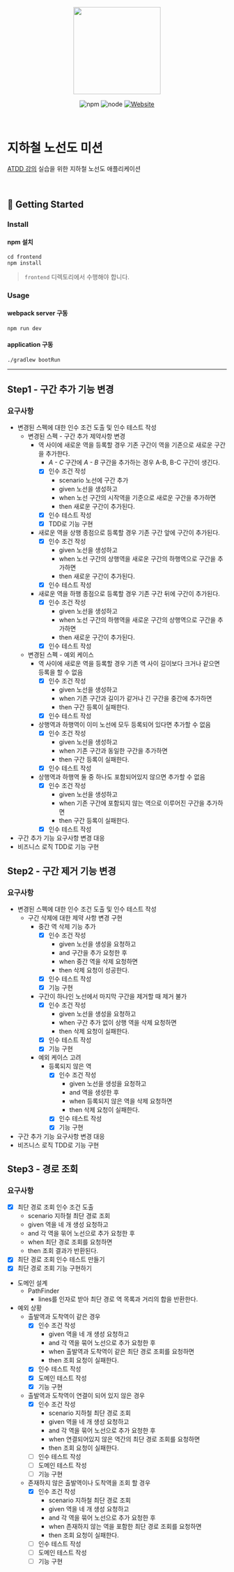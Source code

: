 <p align="center">
    <img width="200px;" src="https://raw.githubusercontent.com/woowacourse/atdd-subway-admin-frontend/master/images/main_logo.png"/>
</p>
<p align="center">
  <img alt="npm" src="https://img.shields.io/badge/npm-6.14.15-blue">
  <img alt="node" src="https://img.shields.io/badge/node-14.18.2-blue">
  <a href="https://edu.nextstep.camp/c/R89PYi5H" alt="nextstep atdd">
    <img alt="Website" src="https://img.shields.io/website?url=https%3A%2F%2Fedu.nextstep.camp%2Fc%2FR89PYi5H">
  </a>
</p>

<br>

# 지하철 노선도 미션
[ATDD 강의](https://edu.nextstep.camp/c/R89PYi5H) 실습을 위한 지하철 노선도 애플리케이션

<br>

## 🚀 Getting Started

### Install
#### npm 설치
```
cd frontend
npm install
```
> `frontend` 디렉토리에서 수행해야 합니다.

### Usage
#### webpack server 구동
```
npm run dev
```
#### application 구동
```
./gradlew bootRun
```

---

## Step1 - 구간 추가 기능 변경
### 요구사항
- 변경된 스펙에 대한 인수 조건 도출 및 인수 테스트 작성
  - 변경된 스펙 - 구간 추가 제약사항 변경
    - 역 사이에 새로운 역을 등록할 경우 기존 구간이 역을 기존으로 새로운 구간을 추가한다.
      - *A - C* 구간에 *A - B* 구간을 추가하는 경우 A-B, B-C 구간이 생긴다.
      - [X] 인수 조건 작성
        - scenario 노선에 구간 추가 
        - given 노선을 생성하고
        - when 노선 구간의 시작역을 기준으로 새로운 구간을 추가하면
        - then 새로운 구간이 추가된다.
      - [X] 인수 테스트 작성
      - [X] TDD로 기능 구현
    - 새로운 역을 상행 종점으로 등록할 경우 기존 구간 앞에 구간이 추가된다.
      - [X] 인수 조건 작성
        - given 노선을 생성하고
        - when 노선 구간의 상행역을 새로운 구간의 하행역으로 구간을 추가하면
        - then 새로운 구간이 추가된다.
      - [X] 인수 테스트 작성
    - 새로운 역을 하행 종점으로 등록할 경우 기존 구간 뒤에 구간이 추가된다.
      - [X] 인수 조건 작성
        - given 노선을 생성하고
        - when 노선 구간의 하행역을 새로운 구간의 상행역으로 구간을 추가하면
        - then 새로운 구간이 추가된다.
      - [X] 인수 테스트 작성
  - 변경된 스펙 - 예외 케이스
    - 역 사이에 새로운 역을 등록할 경우 기존 역 사이 길이보다 크거나 같으면 등록을 할 수 없음
      - [X] 인수 조건 작성
        - given 노선을 생성하고
        - when 기존 구간과 길이가 같거나 긴 구간을 중간에 추가하면
        - then 구간 등록이 실패한다.
      - [X] 인수 테스트 작성
    - 상행역과 하행역이 이미 노선에 모두 등록되어 있다면 추가할 수 없음
      - [X] 인수 조건 작성
        - given 노선을 생성하고
        - when 기존 구간과 동일한 구간을 추가하면
        - then 구간 등록이 실패한다.
      - [X] 인수 테스트 작성
    - 상행역과 하행역 둘 중 하나도 포함되어있지 않으면 추가할 수 없음
      - [X] 인수 조건 작성
        - given 노선을 생성하고
        - when 기존 구간에 포함되지 않는 역으로 이루어진 구간을 추가하면
        - then 구간 등록이 실패한다.
      - [X] 인수 테스트 작성
- 구간 추가 기능 요구사항 변경 대응
- 비즈니스 로직 TDD로 기능 구현

## Step2 - 구간 제거 기능 변경
### 요구사항
- 변경된 스펙에 대한 인수 조건 도출 및 인수 테스트 작성
  - 구간 삭제에 대한 제약 사항 변경 구현
    - 중간 역 삭제 기능 추가
      - [X] 인수 조건 작성
        - given 노선을 생성을 요청하고
        - and 구간을 추가 요청한 후
        - when 중간 역을 삭제 요청하면
        - then 삭제 요청이 성공한다.
      - [X] 인수 테스트 작성
      - [X] 기능 구현
    - 구간이 하나인 노선에서 마지막 구간을 제거할 때 제거 불가
      - [X] 인수 조건 작성
        - given 노선을 생성을 요청하고
        - when 구간 추가 없이 상행 역을 삭제 요청하면
        - then 삭제 요청이 실패한다.
      - [X] 인수 테스트 작성
      - [X] 기능 구현
    - 예외 케이스 고려
      - 등록되지 않은 역
        - [X] 인수 조건 작성
          - given 노선을 생성을 요청하고
          - and 역을 생성한 후
          - when 등록되지 않은 역을 삭제 요청하면
          - then 삭제 요청이 실패한다.
        - [X] 인수 테스트 작성
        - [X] 기능 구현
- 구간 추가 기능 요구사항 변경 대응
- 비즈니스 로직 TDD로 기능 구현

## Step3 - 경로 조회
### 요구사항
- [X] 최단 경로 조회 인수 조건 도출
  - scenario 지하철 최단 경로 조회 
  - given 역을 네 개 생성 요청하고
  - and 각 역을 묶어 노선으로 추가 요청한 후
  - when 최단 경로 조회를 요청하면
  - then 조회 결과가 반환된다.
- [X] 최단 경로 조회 인수 테스트 만들기
- [X] 최단 경로 조회 기능 구현하기
- 도메인 설계
  - PathFinder
    - lines를 인자로 받아 최단 경로 역 목록과 거리의 합을 반환한다.
- 예외 상황
  - 출발역과 도착역이 같은 경우
    - [X] 인수 조건 작성
      - given 역을 네 개 생성 요청하고
      - and 각 역을 묶어 노선으로 추가 요청한 후
      - when 출발역과 도착역이 같은 최단 경로 조회를 요청하면
      - then 조회 요청이 실패한다.
    - [X] 인수 테스트 작성
    - [X] 도메인 테스트 작성
    - [X] 기능 구현
  - 출발역과 도착역이 연결이 되어 있지 않은 경우
    - [X] 인수 조건 작성
      - scenario 지하철 최단 경로 조회
      - given 역을 네 개 생성 요청하고
      - and 각 역을 묶어 노선으로 추가 요청한 후
      - when 연결되어있지 않은 역간의 최단 경로 조회를 요청하면
      - then 조회 요청이 실패한다.
    - [ ] 인수 테스트 작성
    - [ ] 도메인 테스트 작성
    - [ ] 기능 구현
  - 존재하지 않은 출발역이나 도착역을 조회 할 경우
    - [X] 인수 조건 작성
      - scenario 지하철 최단 경로 조회
      - given 역을 네 개 생성 요청하고
      - and 각 역을 묶어 노선으로 추가 요청한 후
      - when 존재하지 않는 역을 포함한 최단 경로 조회를 요청하면
      - then 조회 요청이 실패한다.
    - [ ] 인수 테스트 작성
    - [ ] 도메인 테스트 작성
    - [ ] 기능 구현
